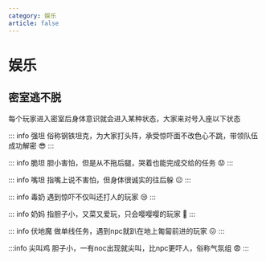 ```yaml
---
category: 娱乐
article: false
---
```


# 娱乐

## 密室逃不脱

每个玩家进入密室后身体意识就会进入某种状态，大家来对号入座以下状态

::: info 强坦
俗称钢铁坦克，为大家打头阵，承受惊吓面不改色心不跳，带领队伍成功解密 :sunglasses:
:::

::: info 脆坦
胆小害怕，但是从不拖后腿，哭着也能完成交给的任务 :worried:
:::

::: info 嘴坦
指嘴上说不害怕，但身体很诚实的往后躲 :frowning_face:
:::

::: info 毒奶
遇到惊吓不仅叫还打人的玩家 :cry:
:::

::: info 奶妈
指胆子小，又菜又爱玩，只会嘤嘤嘤的玩家 :pleading_face:
:::

::: info 伏地魔
做单线任务，遇到npc就趴在地上匍匐前进的玩家 :confounded:
:::

:::info 尖叫鸡
胆子小，一有noc出现就尖叫，比npc更吓人，俗称气氛组 :fearful:
:::